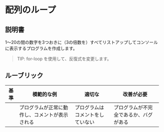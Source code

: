 # 配列のループ

## 説明書

1～20の間の数字を3つおきに（3の倍数を）すべてリストアップしてコンソールに表示するプログラムを作成します。

> TIP: for-loop を使用して、反復式を変更します。

## ルーブリック

| 基準 | 模範的な例                               | 適切な                 | 改善が必要              |
| -------- | --------------------------------------- | ------------------------ | ------------------------------ |
|          | プログラムが正常に動作し、コメントが表示される | プログラムはコメントをしていない | プログラムが不完全であるか、バグがある |
